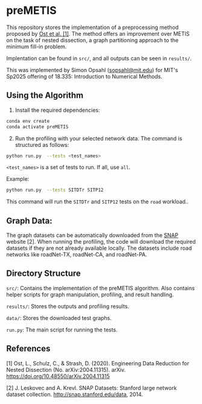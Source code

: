 # preMETIS

This repository stores the implementation of a preprocessing method proposed by [Ost et al. \[1\]](https://arxiv.org/pdf/2004.11315). The method offers an improvement over METIS on the task of nested dissection, a graph partitioning approach to the minimum fill-in problem. 

Implentation can be found in `src/`, and all outputs can be seen in `results/`.


This was implemented by Simon Opsahl (sopsahl@mit.edu) for MIT's Sp2025 offering of 18.335: Introduction to Numerical Methods.

## Using the Algorithm
1. Install the required dependencies: 
```bash
conda env create
conda activate preMETIS
```
2. Run the profiling with your selected network data. The command is structured as follows:

```bash
python run.py  --tests <test_names>
```



`<test_names>` is a set of tests to run. If all, use `all`.

Example:

```bash
python run.py  --tests SITDTr SITP12 
```

This command will run the `SITDTr` and `SITP12` tests on the `road` workload..

## Graph Data:

The graph datasets can be automatically downloaded from the [SNAP](http://snap.stanford.edu/data) website [2]. When running the profiling, the code will download the required datasets if they are not already available locally. The datasets include road networks like roadNet-TX, roadNet-CA, and roadNet-PA.

## Directory Structure
`src/`: Contains the implementation of the preMETIS algorithm. Also contains helper scripts for graph manipulation, profiling, and result handling.

`results/`: Stores the outputs and profiling results.

`data/`: Stores the downloaded test graphs.

`run.py`: The main script for running the tests.

## References
[1] Ost, L., Schulz, C., & Strash, D. (2020). Engineering Data Reduction for Nested Dissection (No.
arXiv:2004.11315). arXiv. https://doi.org/10.48550/arXiv.2004.11315

[2] J. Leskovec and A. Krevl. SNAP Datasets: Stanford large network dataset collection.
http://snap.stanford.edu/data, 2014.